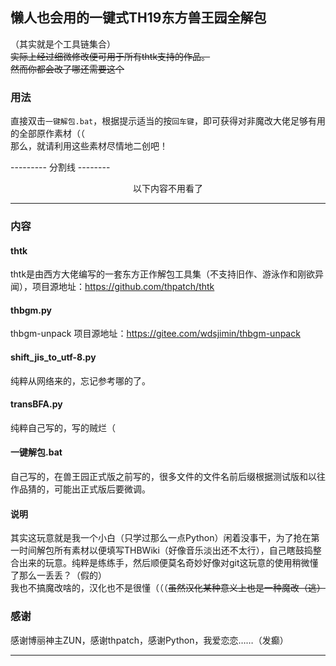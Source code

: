 ## 懒人也会用的一键式TH19东方兽王园全解包

（其实就是个工具链集合）<br />
<del>实际上经过细微修改便可用于所有thtk支持的作品。</del><br />
<del>然而你都会改了哪还需要这个</del>

### 用法
直接双击<code>一键解包.bat</code>，根据提示适当的按<code>回车键</code>，即可获得对非魔改大佬足够有用的全部原作素材（（<br />
那么，就请利用这些素材尽情地二创吧！


--------- 分割线 --------

<center>以下内容不用看了</center>

-------------

### 内容

#### thtk
thtk是由西方大佬编写的一套东方正作解包工具集（不支持旧作、游泳作和刚欲异闻），项目源地址：https://github.com/thpatch/thtk

#### thbgm.py
thbgm-unpack
项目源地址：https://gitee.com/wdsjimin/thbgm-unpack

#### shift_jis_to_utf-8.py
纯粹从网络来的，忘记参考哪的了。

#### transBFA.py
纯粹自己写的，写的贼烂（

#### 一键解包.bat
自己写的，在兽王园正式版之前写的，很多文件的文件名前后缀根据测试版和以往作品猜的，可能出正式版后要微调。

#### 说明
其实这玩意就是我一个小白（只学过那么一点Python）闲着没事干，为了抢在第一时间解包所有素材以便填写THBWiki（好像音乐淡出还不太行），自己瞎鼓捣整合出来的玩意。纯粹是练练手，然后顺便莫名奇妙好像对git这玩意的使用稍微懂了那么一丢丢？（假的）<br>我也不搞魔改啥的，汉化也不是很懂（（（<del>虽然汉化某种意义上也是一种魔改（逃）</del>

### 感谢
感谢博丽神主ZUN，感谢thpatch，感谢Python，我爱恋恋……（发癫）

-----------
